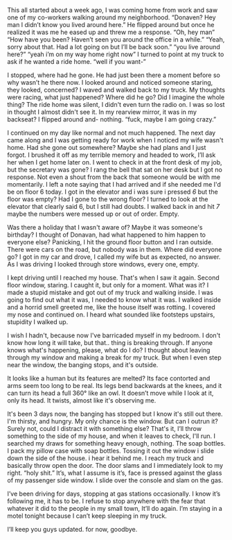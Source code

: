 This all started about a week ago, I was coming home from work and saw one of my co-workers walking around my neighborhood.
“Donaven? Hey man I didn’t know you lived around here.”
He flipped around but once he realized it was me he eased up and threw me a response. 
“Oh, hey man”
“How have you been? Haven’t seen you around the office in a while.”
“Yeah, sorry about that. Had a lot going on but I’ll be back soon.”
“you live around here?”
“yeah i’m on my way home right now”
I turned to point at my truck to ask if he wanted a ride home.
“well if you want-”

I stopped, where had he gone. He had just been there a moment before so why wasn’t he there now. I looked around and noticed someone staring, they looked, concerned? I waved and walked back to my truck. My thoughts were racing, what just happened? Where did he go? Did I imagine the whole thing? The ride home was silent, I didn't even turn the radio on. I was so lost in thought I almost didn't see it. In my rearview mirror, it was in my backseat? I flipped around and- nothing.
“fuck, maybe I am going crazy.”

I continued on my day like normal and not much happened. The next day came along and I was getting ready for work when I noticed my wife wasn't home. Had she gone out somewhere? Maybe she had plans and I just forgot. I brushed it off as my terrible memory and headed to work, I’ll ask her when I get home later on. 
I went to check in at the front desk of my job, but the secretary was gone? I rang the bell that sat on her desk but I got no response. Not even a shout from the back that someone would be with me momentarily. I left a note saying that I had arrived and if she needed me I'd be on floor 6 today. I got in the elevator and i was sure i pressed *6* but the floor was empty? Had I gone to the wrong floor? I turned to look at the elevator that clearly said 6, but I still had doubts. I walked back in and hit *7* maybe the numbers were messed up or out of order. Empty. 

Was there a holiday that I wasn't aware of? Maybe it was someone's birthday? I thought of Donavan, had what happened to him happen to everyone else? Panicking, I hit the ground floor button and I ran outside. There were cars on the road, but nobody was in them. Where did everyone go? I got in my car and drove, I called my wife but as expected, no answer. As I was driving I looked through store windows, every one, empty. 

I kept driving until I reached my house. That's when I saw it again. Second floor window, staring. I caught it, but only for a moment. What was it? I made a stupid mistake and got out of my truck and walking inside. I was going to find out what it was, I needed to know what it was. I walked inside and a horrid smell greeted me, like the house itself was rotting. I covered my nose and continued on. I heard what sounded like footsteps upstairs, stupidity I walked up. 

I wish I hadn't, because now I've barricaded myself in my bedroom. I don't know how long it will take, but that.. thing is breaking through. If anyone knows what's happening, please, what do I do? I thought about leaving through my window and making a break for my truck. But when I even step near the window, the banging stops, and it's outside. 

It looks like a human but its features are melted? Its face contorted and arms seem too long to be real. Its legs bend backwards at the knees, and it can turn its head a full 360° like an owl. It doesn’t move while I look at it, only its head. It twists, almost like it's observing me. 

It's been 3 days now, the banging has stopped but I know it's still out there. I'm thirsty, and hungry. My only chance is the window. But can I outrun it? Surely not, could I distract it with something else? That's it, I’ll throw something to the side of my house, and when it leaves to check, I'll run. I searched my draws for something heavy enough, nothing. The soap bottles. I pack my pillow case with soap bottles. Tossing it out the window i slide down the side of the house. i hear it behind me. I reach my truck and basically throw open the door. The door slams and I immediately look to my right. “holy shit.” It’s, what I assume is it’s, face is pressed against the glass of my passenger side window. I slide over the console and slam on the gas. 

I’ve been driving for days, stopping at gas stations occasionally. I know it’s following me, it has to be. I refuse to stop anywhere with the fear that whatever it did to the people in my small town, It’ll do again. I’m staying in a motel tonight because I can’t keep sleeping in my truck. 

I’ll keep you guys updated. for now, goodbye.